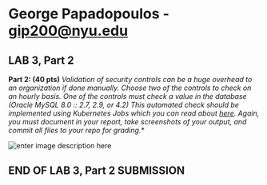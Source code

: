 

# George Papadopoulos - gip200@nyu.edu

LAB 3, Part 2
-------------

**Part 2: (40 pts)**
*Validation of security controls can be a huge overhead to an organization if done manually. Choose two of the controls to check on an hourly basis. One of the controls must check a value in the database (Oracle MySQL 8.0 :: 2.7, 2.9, or 4.2) This automated check should be implemented using Kubernetes Jobs which you can read about  [here](https://kubernetes.io/docs/concepts/workloads/controllers/job/). Again, you must document in your report, take screenshots of your output, and commit all files to your repo for grading.**




![enter image description here](https://github.com/gip200/gip200-appsec1/blob/main/Reports/Artifacts/gip200-lab2task4c.jpg?raw=true)

## END OF LAB 3, Part 2 SUBMISSION







